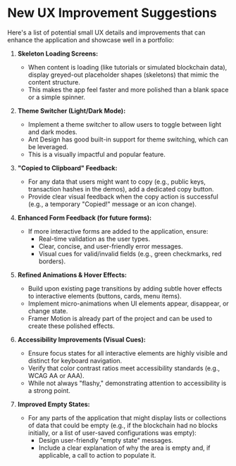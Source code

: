 # New UX Improvement Suggestions

Here's a list of potential small UX details and improvements that can enhance the application and showcase well in a portfolio:

1.  **Skeleton Loading Screens:**

    - When content is loading (like tutorials or simulated blockchain data), display greyed-out placeholder shapes (skeletons) that mimic the content structure.
    - This makes the app feel faster and more polished than a blank space or a simple spinner.

2.  **Theme Switcher (Light/Dark Mode):**

    - Implement a theme switcher to allow users to toggle between light and dark modes.
    - Ant Design has good built-in support for theme switching, which can be leveraged.
    - This is a visually impactful and popular feature.

3.  **"Copied to Clipboard" Feedback:**

    - For any data that users might want to copy (e.g., public keys, transaction hashes in the demos), add a dedicated copy button.
    - Provide clear visual feedback when the copy action is successful (e.g., a temporary "Copied!" message or an icon change).

4.  **Enhanced Form Feedback (for future forms):**

    - If more interactive forms are added to the application, ensure:
      - Real-time validation as the user types.
      - Clear, concise, and user-friendly error messages.
      - Visual cues for valid/invalid fields (e.g., green checkmarks, red borders).

5.  **Refined Animations & Hover Effects:**

    - Build upon existing page transitions by adding subtle hover effects to interactive elements (buttons, cards, menu items).
    - Implement micro-animations when UI elements appear, disappear, or change state.
    - Framer Motion is already part of the project and can be used to create these polished effects.

6.  **Accessibility Improvements (Visual Cues):**

    - Ensure focus states for all interactive elements are highly visible and distinct for keyboard navigation.
    - Verify that color contrast ratios meet accessibility standards (e.g., WCAG AA or AAA).
    - While not always "flashy," demonstrating attention to accessibility is a strong point.

7.  **Improved Empty States:**
    - For any parts of the application that might display lists or collections of data that could be empty (e.g., if the blockchain had no blocks initially, or a list of user-saved configurations was empty):
      - Design user-friendly "empty state" messages.
      - Include a clear explanation of why the area is empty and, if applicable, a call to action to populate it.
